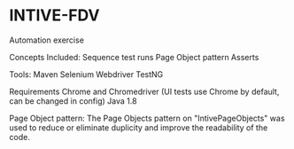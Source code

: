 # INTIVE-FDV
Automation exercise

Concepts Included:
Sequence test runs
Page Object pattern
Asserts

Tools:
Maven
Selenium Webdriver
TestNG

Requirements
Chrome and Chromedriver (UI tests use Chrome by default, can be changed in config)
Java 1.8

Page Object pattern:
The Page Objects pattern on "IntivePageObjects" was used to reduce or eliminate duplicity and improve the readability of the code.
